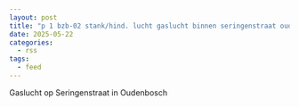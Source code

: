 ```yaml
---
layout: post
title: "p 1 bzb-02 stank/hind. lucht gaslucht binnen seringenstraat oudenbosch 201231"
date: 2025-05-22
categories: 
  - rss
tags: 
  - feed
---
```


Gaslucht op Seringenstraat in Oudenbosch
